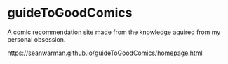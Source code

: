 # guideToGoodComics
A comic recommendation site made from the knowledge aquired from my personal obsession.

https://seanwarman.github.io/guideToGoodComics/homepage.html
